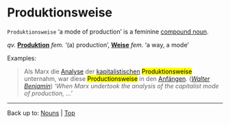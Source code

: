 # Produktionsweise

`Produktionsweise` ‘a mode of production’ is a feminine [compound noun](../../compoundNouns.md).

*qv.* **[Produktion](Produktion.md)** *fem.* ‘(a) production’, **[Weise](../../w/we/Weise.md)** *fem.* ‘a way, a mode’

Examples:

> Als Marx die [Analyse](../../a/an/Analyse.md) der [kapitalistischen](../../../adjectives/k/ka/kapitalistisch.md) <mark>Produktionsweise</mark> unternahm, war diese <mark>Productionsweise</mark> in den [Anfängen](../../a/an/Anfang.md). (*[Walter Benjamin](../../../texts/WalterBenjamin/DasKunstWerk.md)*) *‘When Marx undertook the analysis of the capitalist mode of production, ...’*

----

Back up to: [Nouns](../../index.md) | [Top](../../../index.md)
